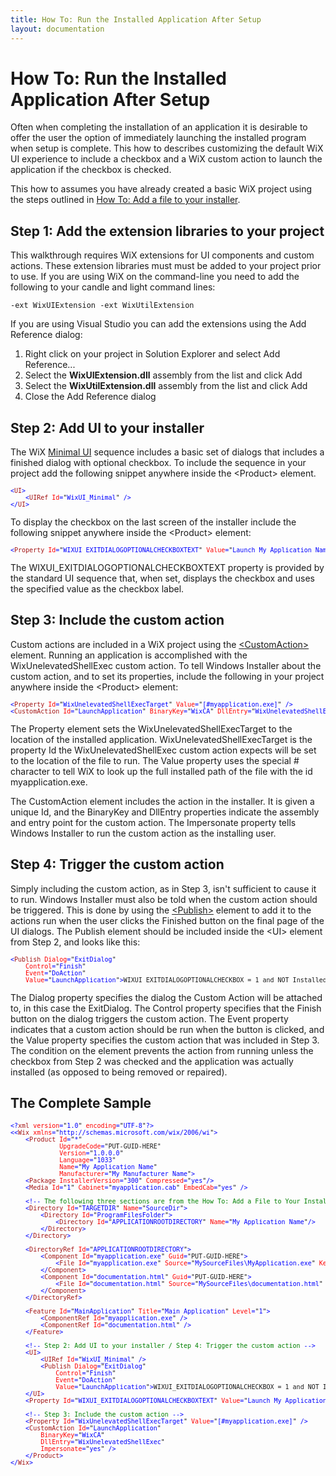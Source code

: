 ```yaml
---
title: How To: Run the Installed Application After Setup
layout: documentation
---
```

# How To: Run the Installed Application After Setup
Often when completing the installation of an application it is desirable to offer the user the option of immediately launching the installed program when setup is complete. This how to describes customizing the default WiX UI experience to include a checkbox and a WiX custom action to launch the application if the checkbox is checked.

This how to assumes you have already created a basic WiX project using the steps outlined in [How To: Add a file to your installer](~/howtos/files_and_registry/add_a_file.html).

## Step 1: Add the extension libraries to your project
This walkthrough requires WiX extensions for UI components and custom actions. These extension libraries must must be added to your project prior to use. If you are using WiX on the command-line you need to add the following to your candle and light command lines:

    -ext WixUIExtension -ext WixUtilExtension

If you are using Visual Studio you can add the extensions using the Add Reference dialog:

1. Right click on your project in Solution Explorer and select Add Reference...
1. Select the **WixUIExtension.dll** assembly from the list and click Add
1. Select the **WixUtilExtension.dll** assembly from the list and click Add
1. Close the Add Reference dialog

## Step 2: Add UI to your installer
The WiX [Minimal UI](~/wixui/WixUI_dialog_library.html) sequence includes a basic set of dialogs that includes a finished dialog with optional checkbox. To include the sequence in your project add the following snippet anywhere inside the &lt;Product&gt; element.

<pre>
<font size="2" color="#0000FF">&lt;</font><font size="2" color="#A31515">UI</font><font size="2" color="#0000FF">&gt;
    &lt;</font><font size="2" color="#A31515">UIRef</font><font size="2" color="#0000FF"> </font><font size="2" color="#FF0000">Id</font><font size="2" color="#0000FF">=</font><font size="2">"</font><font size="2" color="#0000FF">WixUI_Minimal</font><font size="2">"</font><font size="2" color="#0000FF"> /&gt;
&lt;/</font><font size="2" color="#A31515">UI</font><font size="2" color="#0000FF">&gt;</font>
</pre>
<p>To display the checkbox on the last screen of the installer include the following snippet anywhere inside the &lt;Product&gt; element:</p>
<pre>
<font size="2" color="#0000FF">&lt;</font><font size="2" color="#A31515">Property</font><font size="2" color="#0000FF"> </font><font size="2" color="#FF0000">Id</font><font size="2" color="#0000FF">=</font><font size="2">"</font><font size="2" color="#0000FF">WIXUI_EXITDIALOGOPTIONALCHECKBOXTEXT</font><font size="2">"</font><font size="2" color="#0000FF"> </font><font size="2" color="#FF0000">Value</font><font size="2" color="#0000FF">=</font><font size="2">"</font><font size="2" color="#0000FF">Launch My Application Name</font><font size="2">"</font><font size="2" color="#0000FF"> /&gt;</font>
</pre>

The WIXUI\_EXITDIALOGOPTIONALCHECKBOXTEXT property is provided by the standard UI sequence that, when set, displays the checkbox and uses the specified value as the checkbox label.

## Step 3: Include the custom action
Custom actions are included in a WiX project using the [&lt;CustomAction&gt;](~/xsd/wix/customaction.html) element. Running an application is accomplished with the WixUnelevatedShellExec custom action. To tell Windows Installer about the custom action, and to set its properties, include the following in your project anywhere inside the &lt;Product&gt; element:

<pre>
<font size="2" color="#0000FF">&lt;</font><font size="2" color="#A31515">Property</font><font size="2" color="#0000FF"> </font><font size="2" color="#FF0000">Id</font><font size="2" color="#0000FF">=</font><font size="2">"</font><font size="2" color="#0000FF">WixUnelevatedShellExecTarget</font><font size="2">"</font><font size="2" color="#0000FF"> </font><font size="2" color="#FF0000">Value</font><font size="2" color="#0000FF">=</font><font size="2">"</font><font size="2" color="#0000FF">[#myapplication.exe]</font><font size="2">"</font><font size="2" color="#0000FF"> /&gt;
&lt;</font><font size="2" color="#A31515">CustomAction</font><font size="2" color="#0000FF"> </font><font size="2" color="#FF0000">Id</font><font size="2" color="#0000FF">=</font><font size="2">"</font><font size="2" color="#0000FF">LaunchApplication</font><font size="2">"</font><font size="2" color="#0000FF"> </font><font size="2" color="#FF0000">BinaryKey</font><font size="2" color="#0000FF">=</font><font size="2">"</font><font size="2" color="#0000FF">WixCA</font><font size="2">"</font><font size="2" color="#0000FF"> </font><font size="2" color="#FF0000">DllEntry</font><font size="2" color="#0000FF">=</font><font size="2">"</font><font size="2" color="#0000FF">WixUnelevatedShellExec</font><font size="2">"</font><font size="2" color="#0000FF"> </font><font size="2" color="#FF0000">Impersonate</font><font size="2" color="#0000FF">=</font><font size="2">"</font><font size="2" color="#0000FF">yes</font><font size="2">"</font><font size="2" color="#0000FF"> /&gt;</font>
</pre>

The Property element sets the WixUnelevatedShellExecTarget to the location of the installed application. WixUnelevatedShellExecTarget is the property Id the WixUnelevatedShellExec custom action expects will be set to the location of the file to run. The Value property uses the special # character to tell WiX to look up the full installed path of the file with the id myapplication.exe.

The CustomAction element includes the action in the installer. It is given a unique Id, and the BinaryKey and DllEntry properties indicate the assembly and entry point for the custom action. The Impersonate property tells Windows Installer to run the custom action as the installing user.

## Step 4: Trigger the custom action
Simply including the custom action, as in Step 3, isn&apos;t sufficient to cause it to run. Windows Installer must also be told when the custom action should be triggered. This is done by using the [&lt;Publish&gt;](~/xsd/wix/publish.html) element to add it to the actions run when the user clicks the Finished button on the final page of the UI dialogs. The Publish element should be included inside the &lt;UI&gt; element from Step 2, and looks like this:

<pre>
<font size="2" color="#0000FF">&lt;</font><font size="2" color="#A31515">Publish</font><font size="2" color="#0000FF"> </font><font size="2" color="#FF0000">Dialog</font><font size="2" color="#0000FF">=</font><font size="2">"</font><font size="2" color="#0000FF">ExitDialog</font><font size="2">"
    </font><font size="2" color="#FF0000">Control</font><font size="2" color="#0000FF">=</font><font size="2">"</font><font size="2" color="#0000FF">Finish</font><font size="2">"</font><font size="2" color="#0000FF"> 
</font><font size="2" color="#FF0000">    Event</font><font size="2" color="#0000FF">=</font><font size="2">"</font><font size="2" color="#0000FF">DoAction</font><font size="2">"</font><font size="2" color="#0000FF"> 
    </font><font size="2" color="#FF0000">Value</font><font size="2" color="#0000FF">=</font><font size="2">"</font><font size="2" color="#0000FF">LaunchApplication</font><font size="2">"</font><font size="2" color="#0000FF">&gt;</font><font size="2">WIXUI_EXITDIALOGOPTIONALCHECKBOX = 1 and NOT Installed</font><font size="2" color="#0000FF">&lt;/</font><font size="2" color="#A31515">Publish</font><font size="2" color="#0000FF">&gt;</font>
</pre>

The Dialog property specifies the dialog the Custom Action will be attached to, in this case the ExitDialog. The Control property specifies that the Finish button on the dialog triggers the custom action. The Event property indicates that a custom action should be run when the button is clicked, and the Value property specifies the custom action that was included in Step 3. The condition on the element prevents the action from running unless the checkbox from Step 2 was checked and the application was actually installed (as opposed to being removed or repaired).

## The Complete Sample
<pre>
<font size="2" color="#0000FF">&lt;?</font><font size="2" color="#A31515">xml</font><font size="2" color="#0000FF"> </font><font size="2" color="#FF0000">version</font><font size="2" color="#0000FF">=</font><font size="2">"</font><font size="2" color="#0000FF">1.0</font><font size="2">"</font><font size="2" color="#0000FF"> </font><font size="2" color="#FF0000">encoding</font><font size="2" color="#0000FF">=</font><font size="2">"</font><font size="2" color="#0000FF">UTF-8</font><font size="2">"</font><font size="2" color="#0000FF">?&gt;
&lt;&lt;</font><font size="2" color="#A31515">Wix</font><font size="2" color="#0000FF"> </font><font size="2" color="#FF0000">xmlns</font><font size="2" color="#0000FF">=</font><font size="2">"</font><font size="2" color="#0000FF">http://schemas.microsoft.com/wix/2006/wi</font><font size="2">"</font><font size="2" color="#0000FF">&gt;
    &lt;</font><font size="2" color="#A31515">Product</font><font size="2" color="#0000FF"> </font><font size="2" color="#FF0000">Id</font><font size="2" color="#0000FF">=</font><font size="2">"</font><font size="2" color="#0000FF">*</font><font size="2">"</font>
<font size="2" color="#FF0000">             UpgradeCode</font><font size="2" color="#0000FF">=</font><font size="2">"PUT-GUID-HERE"
             </font><font size="2" color="#FF0000">Version</font><font size="2" color="#0000FF">=</font><font size="2">"</font><font size="2" color="#0000FF">1.0.0.0</font><font size="2">"</font>
<font size="2" color="#FF0000">             Language</font><font size="2" color="#0000FF">=</font><font size="2">"</font><font size="2" color="#0000FF">1033</font><font size="2">"
             </font><font size="2" color="#FF0000">Name</font><font size="2" color="#0000FF">=</font><font size="2">"</font><font size="2" color="#0000FF">My Application Name</font><font size="2">"</font>
<font size="2" color="#FF0000">             Manufacturer</font><font size="2" color="#0000FF">=</font><font size="2">"</font><font size="2" color="#0000FF">My Manufacturer Name</font><font size="2">"</font><font size="2" color="#0000FF">&gt;    
    &lt;</font><font size="2" color="#A31515">Package</font><font size="2" color="#0000FF"> </font><font size="2" color="#FF0000">InstallerVersion</font><font size="2" color="#0000FF">=</font><font size="2">"</font><font size="2" color="#0000FF">300</font><font size="2">"</font><font size="2" color="#0000FF"> </font><font size="2" color="#FF0000">Compressed</font><font size="2" color="#0000FF">=</font><font size="2">"</font><font size="2" color="#0000FF">yes</font><font size="2">"</font><font size="2" color="#0000FF">/&gt;
    &lt;</font><font size="2" color="#A31515">Media</font><font size="2" color="#0000FF"> </font><font size="2" color="#FF0000">Id</font><font size="2" color="#0000FF">=</font><font size="2">"</font><font size="2" color="#0000FF">1</font><font size="2">"</font><font size="2" color="#0000FF"> </font><font size="2" color="#FF0000">Cabinet</font><font size="2" color="#0000FF">=</font><font size="2">"</font><font size="2" color="#0000FF">myapplication.cab</font><font size="2">"</font><font size="2" color="#0000FF"> </font><font size="2" color="#FF0000">EmbedCab</font><font size="2" color="#0000FF">=</font><font size="2">"</font><font size="2" color="#0000FF">yes</font><font size="2">"</font><font size="2" color="#0000FF"> /&gt;

    &lt;!--</font><font size="2" color="#008000"> The following three sections are from the How To: Add a File to Your Installer topic</font><font size="2" color="#0000FF">--&gt;
    &lt;</font><font size="2" color="#A31515">Directory</font><font size="2" color="#0000FF"> </font><font size="2" color="#FF0000">Id</font><font size="2" color="#0000FF">=</font><font size="2">"</font><font size="2" color="#0000FF">TARGETDIR</font><font size="2">"</font><font size="2" color="#0000FF"> </font><font size="2" color="#FF0000">Name</font><font size="2" color="#0000FF">=</font><font size="2">"</font><font size="2" color="#0000FF">SourceDir</font><font size="2">"</font><font size="2" color="#0000FF">&gt;
        &lt;</font><font size="2" color="#A31515">Directory</font><font size="2" color="#0000FF"> </font><font size="2" color="#FF0000">Id</font><font size="2" color="#0000FF">=</font><font size="2">"</font><font size="2" color="#0000FF">ProgramFilesFolder</font><font size="2">"</font><font size="2" color="#0000FF">&gt;
            &lt;</font><font size="2" color="#A31515">Directory</font><font size="2" color="#0000FF"> </font><font size="2" color="#FF0000">Id</font><font size="2" color="#0000FF">=</font><font size="2">"</font><font size="2" color="#0000FF">APPLICATIONROOTDIRECTORY</font><font size="2">"</font><font size="2" color="#0000FF"> </font><font size="2" color="#FF0000">Name</font><font size="2" color="#0000FF">=</font><font size="2">"</font><font size="2" color="#0000FF">My Application Name</font><font size="2">"</font><font size="2" color="#0000FF">/&gt;
        &lt;/</font><font size="2" color="#A31515">Directory</font><font size="2" color="#0000FF">&gt;
    &lt;/</font><font size="2" color="#A31515">Directory</font><font size="2" color="#0000FF">&gt;

    &lt;</font><font size="2" color="#A31515">DirectoryRef</font><font size="2" color="#0000FF"> </font><font size="2" color="#FF0000">Id</font><font size="2" color="#0000FF">=</font><font size="2">"</font><font size="2" color="#0000FF">APPLICATIONROOTDIRECTORY</font><font size="2">"</font><font size="2" color="#0000FF">&gt;
        &lt;</font><font size="2" color="#A31515">Component</font><font size="2" color="#0000FF"> </font><font size="2" color="#FF0000">Id</font><font size="2" color="#0000FF">=</font><font size="2">"</font><font size="2" color="#0000FF">myapplication.exe</font><font size="2">"</font><font size="2" color="#0000FF"> </font><font size="2" color="#FF0000">Guid</font><font size="2" color="#0000FF">=</font><font size="2">"PUT-GUID-HERE"</font><font size="2" color="#0000FF">&gt;
            &lt;</font><font size="2" color="#A31515">File</font><font size="2" color="#0000FF"> </font><font size="2" color="#FF0000">Id</font><font size="2" color="#0000FF">=</font><font size="2">"</font><font size="2" color="#0000FF">myapplication.exe</font><font size="2">"</font><font size="2" color="#0000FF"> </font><font size="2" color="#FF0000">Source</font><font size="2" color="#0000FF">=</font><font size="2">"</font><font size="2" color="#0000FF">MySourceFiles\MyApplication.exe</font><font size="2">"</font><font size="2" color="#0000FF"> </font><font size="2" color="#FF0000">KeyPath</font><font size="2" color="#0000FF">=</font><font size="2">"</font><font size="2" color="#0000FF">yes</font><font size="2">"</font><font size="2" color="#0000FF"> </font><font size="2" color="#FF0000">Checksum</font><font size="2" color="#0000FF">=</font><font size="2">"</font><font size="2" color="#0000FF">yes</font><font size="2">"</font><font size="2" color="#0000FF">/&gt;
        &lt;/</font><font size="2" color="#A31515">Component</font><font size="2" color="#0000FF">&gt;
        &lt;</font><font size="2" color="#A31515">Component</font><font size="2" color="#0000FF"> </font><font size="2" color="#FF0000">Id</font><font size="2" color="#0000FF">=</font><font size="2">"</font><font size="2" color="#0000FF">documentation.html</font><font size="2">"</font><font size="2" color="#0000FF"> </font><font size="2" color="#FF0000">Guid</font><font size="2" color="#0000FF">=</font><font size="2">"PUT-GUID-HERE"</font><font size="2" color="#0000FF">&gt;
            &lt;</font><font size="2" color="#A31515">File</font><font size="2" color="#0000FF"> </font><font size="2" color="#FF0000">Id</font><font size="2" color="#0000FF">=</font><font size="2">"</font><font size="2" color="#0000FF">documentation.html</font><font size="2">"</font><font size="2" color="#0000FF"> </font><font size="2" color="#FF0000">Source</font><font size="2" color="#0000FF">=</font><font size="2">"</font><font size="2" color="#0000FF">MySourceFiles\documentation.html</font><font size="2">"</font><font size="2" color="#0000FF"> </font><font size="2" color="#FF0000">KeyPath</font><font size="2" color="#0000FF">=</font><font size="2">"</font><font size="2" color="#0000FF">yes</font><font size="2">"</font><font size="2" color="#0000FF">/&gt;
        &lt;/</font><font size="2" color="#A31515">Component</font><font size="2" color="#0000FF">&gt;
    &lt;/</font><font size="2" color="#A31515">DirectoryRef</font><font size="2" color="#0000FF">&gt;

    &lt;</font><font size="2" color="#A31515">Feature</font><font size="2" color="#0000FF"> </font><font size="2" color="#FF0000">Id</font><font size="2" color="#0000FF">=</font><font size="2">"</font><font size="2" color="#0000FF">MainApplication</font><font size="2">"</font><font size="2" color="#0000FF"> </font><font size="2" color="#FF0000">Title</font><font size="2" color="#0000FF">=</font><font size="2">"</font><font size="2" color="#0000FF">Main Application</font><font size="2">"</font><font size="2" color="#0000FF"> </font><font size="2" color="#FF0000">Level</font><font size="2" color="#0000FF">=</font><font size="2">"</font><font size="2" color="#0000FF">1</font><font size="2">"</font><font size="2" color="#0000FF">&gt;
        &lt;</font><font size="2" color="#A31515">ComponentRef</font><font size="2" color="#0000FF"> </font><font size="2" color="#FF0000">Id</font><font size="2" color="#0000FF">=</font><font size="2">"</font><font size="2" color="#0000FF">myapplication.exe</font><font size="2">"</font><font size="2" color="#0000FF"> /&gt;
        &lt;</font><font size="2" color="#A31515">ComponentRef</font><font size="2" color="#0000FF"> </font><font size="2" color="#FF0000">Id</font><font size="2" color="#0000FF">=</font><font size="2">"</font><font size="2" color="#0000FF">documentation.html</font><font size="2">"</font><font size="2" color="#0000FF"> /&gt;
    &lt;/</font><font size="2" color="#A31515">Feature</font><font size="2" color="#0000FF">&gt;

    &lt;!--</font><font size="2" color="#008000"> Step 2: Add UI to your installer / Step 4: Trigger the custom action </font><font size="2" color="#0000FF">--&gt;
    &lt;</font><font size="2" color="#A31515">UI</font><font size="2" color="#0000FF">&gt;
        &lt;</font><font size="2" color="#A31515">UIRef</font><font size="2" color="#0000FF"> </font><font size="2" color="#FF0000">Id</font><font size="2" color="#0000FF">=</font><font size="2">"</font><font size="2" color="#0000FF">WixUI_Minimal</font><font size="2">"</font><font size="2" color="#0000FF"> /&gt;
        &lt;</font><font size="2" color="#A31515">Publish</font><font size="2" color="#0000FF"> </font><font size="2" color="#FF0000">Dialog</font><font size="2" color="#0000FF">=</font><font size="2">"</font><font size="2" color="#0000FF">ExitDialog</font><font size="2">"</font><font size="2" color="#0000FF"> 
            </font><font size="2" color="#FF0000">Control</font><font size="2" color="#0000FF">=</font><font size="2">"</font><font size="2" color="#0000FF">Finish</font><font size="2">"</font><font size="2" color="#0000FF"> 
            </font><font size="2" color="#FF0000">Event</font><font size="2" color="#0000FF">=</font><font size="2">"</font><font size="2" color="#0000FF">DoAction</font><font size="2">"</font><font size="2" color="#0000FF"> 
            </font><font size="2" color="#FF0000">Value</font><font size="2" color="#0000FF">=</font><font size="2">"</font><font size="2" color="#0000FF">LaunchApplication</font><font size="2">"</font><font size="2" color="#0000FF">&gt;</font><font size="2">WIXUI_EXITDIALOGOPTIONALCHECKBOX = 1 and NOT Installed</font><font size="2" color="#0000FF">&lt;/</font><font size="2" color="#A31515">Publish</font><font size="2" color="#0000FF">&gt;
    &lt;/</font><font size="2" color="#A31515">UI</font><font size="2" color="#0000FF">&gt;
    &lt;</font><font size="2" color="#A31515">Property</font><font size="2" color="#0000FF"> </font><font size="2" color="#FF0000">Id</font><font size="2" color="#0000FF">=</font><font size="2">"</font><font size="2" color="#0000FF">WIXUI_EXITDIALOGOPTIONALCHECKBOXTEXT</font><font size="2">"</font><font size="2" color="#0000FF"> </font><font size="2" color="#FF0000">Value</font><font size="2" color="#0000FF">=</font><font size="2">"</font><font size="2" color="#0000FF">Launch My Application Name</font><font size="2">"</font><font size="2" color="#0000FF"> /&gt;

    &lt;!--</font><font size="2" color="#008000"> Step 3: Include the custom action </font><font size="2" color="#0000FF">--&gt;
    &lt;</font><font size="2" color="#A31515">Property</font><font size="2" color="#0000FF"> </font><font size="2" color="#FF0000">Id</font><font size="2" color="#0000FF">=</font><font size="2">"</font><font size="2" color="#0000FF">WixUnelevatedShellExecTarget</font><font size="2">"</font><font size="2" color="#0000FF"> </font><font size="2" color="#FF0000">Value</font><font size="2" color="#0000FF">=</font><font size="2">"</font><font size="2" color="#0000FF">[#myapplication.exe]</font><font size="2">"</font><font size="2" color="#0000FF"> /&gt;
    &lt;</font><font size="2" color="#A31515">CustomAction</font><font size="2" color="#0000FF"> </font><font size="2" color="#FF0000">Id</font><font size="2" color="#0000FF">=</font><font size="2">"</font><font size="2" color="#0000FF">LaunchApplication</font><font size="2">"</font><font size="2" color="#0000FF"> 
</font><font size="2" color="#FF0000">        BinaryKey</font><font size="2" color="#0000FF">=</font><font size="2">"</font><font size="2" color="#0000FF">WixCA</font><font size="2">"</font><font size="2" color="#0000FF"> 
        </font><font size="2" color="#FF0000">DllEntry</font><font size="2" color="#0000FF">=</font><font size="2">"</font><font size="2" color="#0000FF">WixUnelevatedShellExec</font><font size="2">"
        </font><font size="2" color="#FF0000">Impersonate</font><font size="2" color="#0000FF">=</font><font size="2">"</font><font size="2" color="#0000FF">yes</font><font size="2">"</font><font size="2" color="#0000FF"> /&gt;
    &lt;/</font><font size="2" color="#A31515">Product</font><font size="2" color="#0000FF">&gt;
&lt;/</font><font size="2" color="#A31515">Wix</font><font size="2" color="#0000FF">&gt;</font>
</pre>

